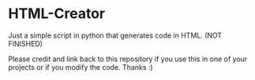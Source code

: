 # HTML-Creator
Just a simple script in python that generates code in HTML. (NOT FINISHED)

Please credit and link back to this repository if you use this in one of your projects or if you modify the code.  Thanks :)
